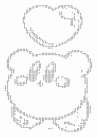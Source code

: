 ⠀⠀⠀⠀⠀⠀⠀⢀⣤⠖⠛⠉⠉⠛⠶⣄⡤⠞⠻⠫⠙⠳⢤⡀⠀⠀⠀⠀<br>
⠀⠀⠀⠀⠀⠀⢠⠟⠁⠀⠀⠀⠀⠀⠀⠈⠀⢰⡆⠀⠀⠐⡄⠻⡄⠀⠀⠀<br>
⠀⠀⠀⠀⠀⠀⡾⠀⠀⠀⠀⠀⠀⠀⠀⠀⠀⠀⠛⠦⠤⣤⣇⢀⢷⠀⠀⠀<br>
⠀⠀⠀⠀⠀⠀⢳⠀⠀⠀⠀⠀⠀⠀⠀⠀⠀⠀⠀⠀⠀⣿⡀⢈⡼⠀⠀⠀<br>
⠀⠀⠀⠀⠀⠀⠘⣆⢰⡀⠀⠀⠀⠀⠀⠀⠀⠀⠀⠀⠀⠀⠁⣼⠃⠀⠀⠀<br>
⠀⠀⠀⠀⠀⠀⠀⠙⣎⢳⣄⠀⠀⠀⠀⠀⠀⠀⠀⠀⠀⢀⡾⠃⠀⠀⠀⠀<br>
⠀⠀⠀⠀⠀⠀⠀⠀⠈⢳⣝⠳⣄⡀⠀⠀⠀⠀⠀⢀⡴⠟⠁⠀⠀⠀⠀⠀<br>
⠀⠀⠀⠀⠀⠀⠀⠀⠀⠀⠈⠳⢮⣉⣒⣖⣠⠴⠚⠉⠀⠀⠀⠀⠀⠀⠀⠀<br>
⠀⠀⠀⣀⣴⠶⠶⢦⣀⠀⠀⠀⠀⠀⠉⠁⠀⠀⠀⠀⢀⣠⣤⣤⣀⠀⠀⠀<br>
⠀⢀⡾⠋⠀⠀⠀⠀⠉⠧⠶⠒⠛⠛⠛⠛⠓⠲⢤⣴⡟⠅⠀⠀⠈⠙⣦⠀<br>
⠀⣾⠁⠀⠀⠀⠀⠀⠀⠀⣠⡄⠀⠀⠀⣀⠀⠀⠀⠈⠀⠀⠀⠀⠀⠀⠸⣇<br>
⠀⣿⡀⠀⠀⠀⠀⠀⢀⡟⢁⣿⠀⢠⠎⢙⡇⠀⠀⠀⠀⠀⠀⠀⠀⠀⠀⣽<br>
⠀⠈⢻⡇⠀⠀⠀⠀⣾⣧⣾⡃⠀⣾⣦⣾⠇⠀⠀⠀⠀⠀⠀⠀⠰⠀⣼⠇<br>
⠀⢰⡟⠀⡤⠴⠦⣬⣿⣿⡏⠀⢰⣿⣿⡿⢀⡄⠤⣀⡀⠀⠀⠀⠰⢿⡁⠀<br>
⠀⡞⠀⢸⣇⣄⣤⡏⠙⠛⢁⣴⡈⠻⠿⠃⢚⡀⠀⣨⣿⠀⠀⠀⠀⢸⡇⠀<br>
⢰⡇⠀⠀⠈⠉⠁⠀⠀⠀⠀⠙⠁⠀⠀⠀⠈⠓⠲⠟⠋⠀⠀⠀⠀⢀⡇⠀<br>
⠈⣧⠀⠀⠀⠀⠀⠀⠀⠀⠀⠀⠀⠀⠀⠀⠀⠀⠀⠀⠀⠀⠀⠀⠀⢸⠇⠀<br>
⠀⢹⡇⠀⠀⠀⠀⠀⠀⠀⠀⠀⠀⠀⠀⠀⠀⠀⠀⠀⠀⠀⠀⠀⠀⣾⡄⠀<br>
⠀⠀⠻⣄⠀⠀⠀⠀⠀⠀⠀⠀⠀⠀⠀⠀⠀⠀⠀⠀⠀⠀⠀⠀⣽⠋⣷⠀<br>
⠀⠀⢰⣿⣦⡀⠀⠀⠀⠀⠀⠀⠀⠀⠀⠀⠀⠀⠀⠀⠀⠀⣠⡾⠃⠀⣿⡇<br>
⠀⠀⢸⡯⠈⠛⢶⣄⡀⠀⠀⠀⠀⠀⠀⠀⠀⠀⠀⣀⣤⠾⠋⠂⠀⠀⣿⠃<br>
⠀⠀⠈⣷⣄⡛⢠⣈⠉⠛⠶⢶⣶⠶⠶⢶⡶⠾⠛⠉⠀⠀⠀⠁⢠⣠⡏⠀<br>
⠀⠀⠀⠈⠳⣅⡺⠟⠀⣀⡶⠟⠁⠀⠀⠘⢷⡄⠀⠛⠻⠦⡄⢀⣒⡿⠀⠀<br>
⠀⠀⠀⠀⠀⠈⠉⠉⠛⠁⠀⠀⠀⠀⠒⠂⠀⠙⠶⢬⣀⣀⣤⡶⠟⠁⠀⠀<br>

<!--
**Majo0o/Majo0o** is a ✨ _special_ ✨ repository because its `README.md` (this file) appears on your GitHub profile.

Here are some ideas to get you started:

- 🔭 I’m currently working on ...
- 🌱 I’m currently learning ...
- 👯 I’m looking to collaborate on ...
- 🤔 I’m looking for help with ...
- 💬 Ask me about ...
- 📫 How to reach me: ...
- 😄 Pronouns: ...
- ⚡ Fun fact: ...
-->
